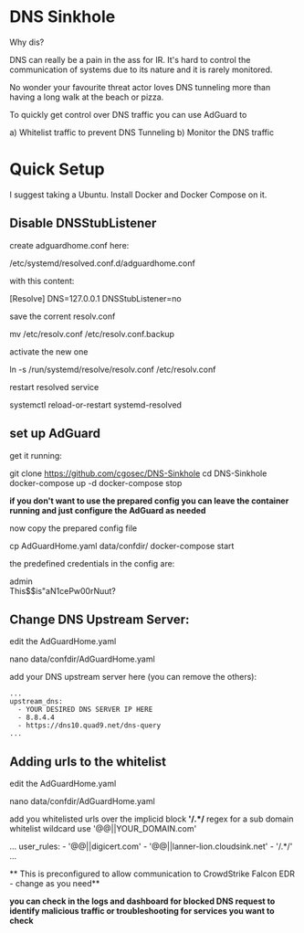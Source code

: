 # DNS Sinkhole
Why dis?

DNS can really be a pain in the ass for IR. It's hard to control the communication of systems due to its nature and it is rarely monitored.

No wonder your favourite threat actor loves DNS tunneling more than having a long walk at the beach or pizza.

To quickly get control over DNS traffic you can use AdGuard to 

a) Whitelist traffic to prevent DNS Tunneling
b) Monitor the DNS traffic

# Quick Setup
I suggest taking a Ubuntu. Install Docker and Docker Compose on it.

## Disable DNSStubListener

create adguardhome.conf here:

  /etc/systemd/resolved.conf.d/adguardhome.conf

with this content:

  [Resolve]
  DNS=127.0.0.1
  DNSStubListener=no

save the corrent resolv.conf

  mv /etc/resolv.conf /etc/resolv.conf.backup

activate the new one

  ln -s /run/systemd/resolve/resolv.conf /etc/resolv.conf

restart resolved service

  systemctl reload-or-restart systemd-resolved

## set up AdGuard

get it running:

  git clone https://github.com/cgosec/DNS-Sinkhole
  cd DNS-Sinkhole
  docker-compose up -d
  docker-compose stop

**if you don't want to use the prepared config you can leave the container running and just configure the AdGuard as needed**

now copy the prepared config file 

  cp AdGuardHome.yaml data/confdir/
  docker-compose start

the predefined credentials in the config are:

  admin  
  This$$is"aN1cePw00rNuut?

## Change DNS Upstream Server:

edit the AdGuardHome.yaml

  nano data/confdir/AdGuardHome.yaml

add your DNS upstream server here (you can remove the others):

    ...
    upstream_dns:
      - YOUR DESIRED DNS SERVER IP HERE
      - 8.8.4.4 
      - https://dns10.quad9.net/dns-query
    ...


## Adding urls to the whitelist

edit the AdGuardHome.yaml

  nano data/confdir/AdGuardHome.yaml

add you whitelisted urls over the implicid block **'/.*/** regex
for a sub domain whitelist wildcard use '@@||YOUR_DOMAIN.com'

  ...
  user_rules: 
    - '@@||digicert.com'
    - '@@||lanner-lion.cloudsink.net'
    - '/.*/'
  ...

** This is preconfigured to allow communication to CrowdStrike Falcon EDR - change as you need**

**you can check in the logs and dashboard for blocked DNS request to identify malicious traffic or troubleshooting for services you want to check**
  
